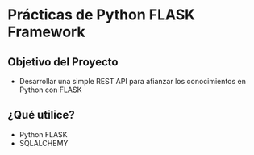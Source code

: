 # Prácticas de Python FLASK Framework

## Objetivo del Proyecto

-  Desarrollar una simple REST API para afianzar los conocimientos en Python con FLASK

## ¿Qué utilice?

- Python FLASK
- SQLALCHEMY